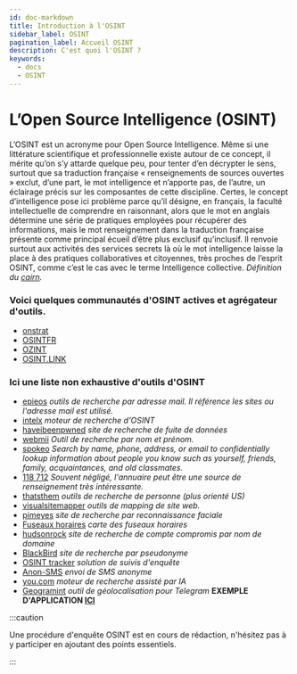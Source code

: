 ```yaml
---
id: doc-markdown
title: Introduction à l'OSINT
sidebar_label: OSINT
pagination_label: Accueil OSINT
description: C'est quoi l'OSINT ?
keywords:
  - docs
  - OSINT
---
```


# L’Open Source Intelligence (OSINT)

L’OSINT est un acronyme pour Open Source Intelligence. Même si une littérature scientifique et professionnelle existe autour de ce concept, il mérite qu’on s’y attarde quelque peu, pour tenter d’en décrypter le sens, surtout que sa traduction française « renseignements de sources ouvertes » exclut, d’une part, le mot intelligence et n’apporte pas, de l’autre, un éclairage précis sur les composantes de cette discipline. Certes, le concept d’intelligence pose ici problème parce qu’il désigne, en français, la faculté intellectuelle de comprendre en raisonnant, alors que le mot en anglais détermine une série de pratiques employées pour récupérer des informations, mais le mot renseignement dans la traduction française présente comme principal écueil d’être plus exclusif qu’inclusif. Il renvoie surtout aux activités des services secrets là où le mot intelligence laisse la place à des pratiques collaboratives et citoyennes, très proches de l’esprit OSINT, comme c’est le cas avec le terme Intelligence collective.
*Définition du [cairn](https://www.cairn.info/revue-i2d-information-donnees-et-documents-2021-1-page-14.htm).*



### Voici quelques communautés d'OSINT actives et agrégateur d'outils. 

- [onstrat](https://onstrat.com/osint/)
- [OSINTFR](https://osintfr.com/en/home/)
- [OZINT](https://ozint.eu/)
- [OSINT.LINK](https://osint.link/)
  

### Ici une liste non exhaustive d'outils d'OSINT 


- [epieos](https://epieos.com/) *outils de recherche par adresse mail. Il référence les sites ou l'adresse mail est utilisé.*
- [intelx](https://intelx.io/) *moteur de recherche d'OSINT*
- [haveibeenpwned](https://haveibeenpwned.com/) *site de recherche de fuite de données*
- [webmii](https://webmii.com/) *Outil de recherche par nom et prénom.*
- [spokeo](https://www.spokeo.com/) *Search by name, phone, address, or email to confidentially lookup information about people you know such as yourself, friends, family, acquaintances, and old classmates.*
- [118 712](https://www.118712.fr/) *Souvent négligé, l'annuaire peut être une source de renseignement très intéressante.*
- [thatsthem](https://thatsthem.com/) *outils de recherche de personne (plus orienté US)*
- [visualsitemapper](https://visualsitemapper.com/) *outils de mapping de site web.*
- [pimeyes](https://pimeyes.com/en) *site de recherche par reconnaissance faciale*
- [Fuseaux horaires](https://24timezones.com/carte-fuseaux-horaires) *carte des fuseaux horaires*
- [hudsonrock](https://cavalier.hudsonrock.com/passwords) *site de recherche de compte compromis par nom de domaine*
-  [BlackBird](https://blackbird-osint.herokuapp.com) *site de recherche par pseudonyme*
-  [OSINT tracker](https://app.osintracker.com/) *solution de suivis d'enquête*
-  [Anon-SMS](https://github.com/HACK3RY2J/Anon-SMS) *envoi de SMS anonyme*
-  [you.com](https://you.com/) *moteur de recherche assisté par IA*
-  [Geogramint](https://github.com/Alb-310/Geogramint) *outil de géolocalisation pour Telegram* **EXEMPLE D'APPLICATION [ICI](https://projetfox.com/2022/08/geogramint-outil-osint-geolocalisation-telegram/)**

:::caution

Une procédure d'enquête OSINT est en cours de rédaction, n'hésitez pas à y participer en ajoutant des points essentiels. 

:::
